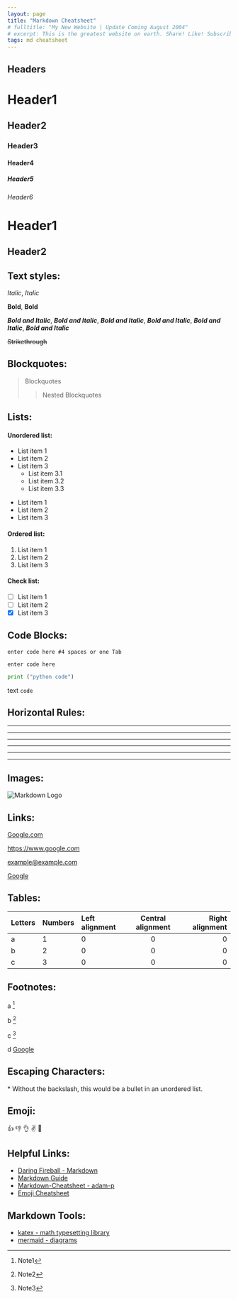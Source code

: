```yaml
---
layout: page
title: "Markdown Cheatsheet"
# fulltitle: "My New Website | Update Coming August 2004"
# excerpt: This is the greatest website on earth. Share! Like! Subscribe! I'm dead inside!
tags: md cheatsheet
---
```


## Headers

# Header1
## Header2
### Header3
#### Header4
##### Header5
###### Header6

Header1
===

Header2
---

## Text styles:

*Italic*, _Italic_

**Bold**, __Bold__

***Bold and Italic***,  ___Bold and Italic___, **_Bold and Italic_**, _**Bold and Italic**_, *__Bold and Italic__*, __*Bold and Italic*__

~~Strikethrough~~

## Blockquotes:

> Blockquotes
>> Nested Blockquotes

## Lists:

#### Unordered list:
 - List item 1
 - List item 2
 - List item 3
   - List item 3.1
   - List item 3.2
   - List item 3.3

* List item 1
* List item 2
* List item 3

#### Ordered list:
1. List item 1
2. List item 2
3. List item 3


#### Check list:
 - [ ] List item 1
 - [ ] List item 2
 - [x] List item 3

## Code Blocks:

	enter code here #4 spaces or one Tab

```
enter code here
```

```python
print ("python code")
```

text `code`

## Horizontal Rules:

***
* * *
---
- - -
___
_ _ _

## Images:

![Markdown Logo](https://www.google.com/images/branding/googlelogo/1x/googlelogo_color_272x92dp.png)

## Links:

[Google.com](https://www.google.com)

<https://www.google.com>

<example@example.com>

[Google][google-link]

[google-link]:https://www.google.com

## Tables:

|Letters|Numbers|Left alignment|Central alignment|Right alignment|
|---|---|:---|:---:|---:|
|a|1|0|0|0|
|b|2|0|0|0|
|c|3|0|0|0|

## Footnotes:

a [^1]

b [^2]

c [^3]

d [Google]

[^1]: Note1
[^2]: Note2
[^3]: Note3

[Google]: https://www.google.com/  "Google"

## Escaping Characters:

\* Without the backslash, this would be a bullet in an unordered list.

## Emoji:

:+1:
:-1:
:ok_hand:
:v:
:metal:

## Helpful Links:
- [Daring Fireball - Markdown](https://daringfireball.net/projects/markdown/)
- [Markdown Guide](https://www.markdownguide.org/)
- [Markdown-Cheatsheet -  adam-p](https://github.com/adam-p/markdown-here/wiki/Markdown-Cheatsheet)
- [Emoji Cheatsheet](https://www.webfx.com/tools/emoji-cheat-sheet/)

## Markdown Tools:
- [katex - math typesetting library ](https://katex.org)
- [mermaid - diagrams](https://mermaid-js.github.io/mermaid/#/)
